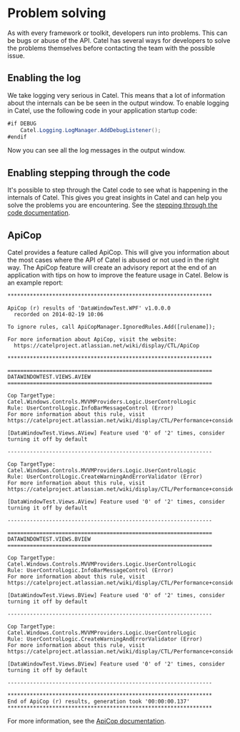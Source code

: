# Problem solving

As with every framework or toolkit, developers run into problems. This can be bugs or abuse of the API. Catel has several ways for developers to solve the problems themselves before contacting the team with the possible issue.

## Enabling the log

We take logging very serious in Catel. This means that a lot of information about the internals can be be seen in the output window. To enable logging in Catel, use the following code in your application startup code:

``` {.java data-syntaxhighlighter-params="brush: java; gutter: false; theme: Confluence" data-theme="Confluence" style="brush: java; gutter: false; theme: Confluence"}
#if DEBUG
    Catel.Logging.LogManager.AddDebugListener();
#endif
```

Now you can see all the log messages in the output window.

## Enabling stepping through the code

It's possible to step through the Catel code to see what is happening in the internals of Catel. This gives you great insights in Catel and can help you solve the problems you are encountering. See the [stepping through the code documentation](Stepping_through_the_code).

## ApiCop

Catel provides a feature called ApiCop. This will give you information about the most cases where the API of Catel is abused or not used in the right way. The ApiCop feature will create an advisory report at the end of an application with tips on how to improve the feature usage in Catel. Below is an example report:

    ****************************************************************

    ApiCop (r) results of 'DataWindowTest.WPF' v1.0.0.0
      recorded on 2014-02-19 10:06

    To ignore rules, call ApiCopManager.IgnoredRules.Add([rulename]);

    For more information about ApiCop, visit the website:
      https://catelproject.atlassian.net/wiki/display/CTL/ApiCop

    ****************************************************************

    ================================================================
    DATAWINDOWTEST.VIEWS.AVIEW
    ================================================================

    Cop TargetType: Catel.Windows.Controls.MVVMProviders.Logic.UserControlLogic
    Rule: UserControlLogic.InfoBarMessageControl (Error)
    For more information about this rule, visit https://catelproject.atlassian.net/wiki/display/CTL/Performance+considerations

    [DataWindowTest.Views.AView] Feature used '0' of '2' times, consider turning it off by default

    ----------------------------------------------------------------

    Cop TargetType: Catel.Windows.Controls.MVVMProviders.Logic.UserControlLogic
    Rule: UserControlLogic.CreateWarningAndErrorValidator (Error)
    For more information about this rule, visit https://catelproject.atlassian.net/wiki/display/CTL/Performance+considerations

    [DataWindowTest.Views.AView] Feature used '0' of '2' times, consider turning it off by default

    ----------------------------------------------------------------

    ================================================================
    DATAWINDOWTEST.VIEWS.BVIEW
    ================================================================

    Cop TargetType: Catel.Windows.Controls.MVVMProviders.Logic.UserControlLogic
    Rule: UserControlLogic.InfoBarMessageControl (Error)
    For more information about this rule, visit https://catelproject.atlassian.net/wiki/display/CTL/Performance+considerations

    [DataWindowTest.Views.BView] Feature used '0' of '2' times, consider turning it off by default

    ----------------------------------------------------------------

    Cop TargetType: Catel.Windows.Controls.MVVMProviders.Logic.UserControlLogic
    Rule: UserControlLogic.CreateWarningAndErrorValidator (Error)
    For more information about this rule, visit https://catelproject.atlassian.net/wiki/display/CTL/Performance+considerations

    [DataWindowTest.Views.BView] Feature used '0' of '2' times, consider turning it off by default

    ----------------------------------------------------------------

    ****************************************************************
    End of ApiCop (r) results, generation took '00:00:00.137'
    ****************************************************************

For more information, see the [ApiCop documentation](ApiCop).

 

